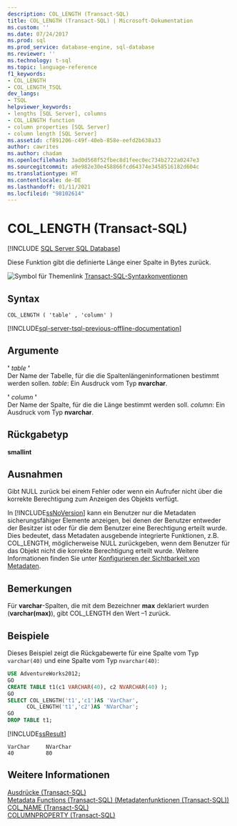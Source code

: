 ```yaml
---
description: COL_LENGTH (Transact-SQL)
title: COL_LENGTH (Transact-SQL) | Microsoft-Dokumentation
ms.custom: ''
ms.date: 07/24/2017
ms.prod: sql
ms.prod_service: database-engine, sql-database
ms.reviewer: ''
ms.technology: t-sql
ms.topic: language-reference
f1_keywords:
- COL_LENGTH
- COL_LENGTH_TSQL
dev_langs:
- TSQL
helpviewer_keywords:
- lengths [SQL Server], columns
- COL_LENGTH function
- column properties [SQL Server]
- column length [SQL Server]
ms.assetid: cf891206-c49f-40eb-858e-eefd2b638a33
author: cawrites
ms.author: chadam
ms.openlocfilehash: 3ad0d568f52fbec8d1feec0ec734b2722a0247e3
ms.sourcegitcommit: a9e982e30e458866fcd64374e3458516182d604c
ms.translationtype: HT
ms.contentlocale: de-DE
ms.lasthandoff: 01/11/2021
ms.locfileid: "98102614"
---
```

# <a name="col_length-transact-sql"></a>COL_LENGTH (Transact-SQL)
[!INCLUDE [SQL Server SQL Database](../../includes/applies-to-version/sql-asdb.md)]

Diese Funktion gibt die definierte Länge einer Spalte in Bytes zurück.
  
![Symbol für Themenlink](../../database-engine/configure-windows/media/topic-link.gif "Symbol für Themenlink") [Transact-SQL-Syntaxkonventionen](../../t-sql/language-elements/transact-sql-syntax-conventions-transact-sql.md)
  
## <a name="syntax"></a>Syntax  
  
```syntaxsql
COL_LENGTH ( 'table' , 'column' )   
```  
  
[!INCLUDE[sql-server-tsql-previous-offline-documentation](../../includes/sql-server-tsql-previous-offline-documentation.md)]

## <a name="arguments"></a>Argumente
**'** *table* **'**  
Der Name der Tabelle, für die die Spaltenlängeninformationen bestimmt werden sollen. *table*: Ein Ausdruck vom Typ **nvarchar**.
  
**'** *column* **'**  
Der Name der Spalte, für die die Länge bestimmt werden soll. *column*: Ein Ausdruck vom Typ **nvarchar**.
  
## <a name="return-type"></a>Rückgabetyp
**smallint**
  
## <a name="exceptions"></a>Ausnahmen  
Gibt NULL zurück bei einem Fehler oder wenn ein Aufrufer nicht über die korrekte Berechtigung zum Anzeigen des Objekts verfügt.
  
In [!INCLUDE[ssNoVersion](../../includes/ssnoversion-md.md)] kann ein Benutzer nur die Metadaten sicherungsfähiger Elemente anzeigen, bei denen der Benutzer entweder der Besitzer ist oder für die dem Benutzer eine Berechtigung erteilt wurde. Dies bedeutet, dass Metadaten ausgebende integrierte Funktionen, z.B. COL_LENGTH, möglicherweise NULL zurückgeben, wenn dem Benutzer für das Objekt nicht die korrekte Berechtigung erteilt wurde. Weitere Informationen finden Sie unter [Konfigurieren der Sichtbarkeit von Metadaten](../../relational-databases/security/metadata-visibility-configuration.md).
  
## <a name="remarks"></a>Bemerkungen  
Für **varchar**-Spalten, die mit dem Bezeichner **max** deklariert wurden (**varchar(max)**), gibt COL_LENGTH den Wert –1 zurück.
  
## <a name="examples"></a>Beispiele  
Dieses Beispiel zeigt die Rückgabewerte für eine Spalte vom Typ `varchar(40)` und eine Spalte vom Typ `nvarchar(40)`:
  
```sql
USE AdventureWorks2012;  
GO  
CREATE TABLE t1(c1 VARCHAR(40), c2 NVARCHAR(40) );  
GO  
SELECT COL_LENGTH('t1','c1')AS 'VarChar',  
      COL_LENGTH('t1','c2')AS 'NVarChar';  
GO  
DROP TABLE t1;  
```  
  
[!INCLUDE[ssResult](../../includes/ssresult-md.md)]
  
```
VarChar     NVarChar  
40          80  
```  
  
## <a name="see-also"></a>Weitere Informationen
[Ausdrücke &#40;Transact-SQL&#41;](../../t-sql/language-elements/expressions-transact-sql.md)  
[Metadata Functions &#40;Transact-SQL&#41; (Metadatenfunktionen (Transact-SQL))](../../t-sql/functions/metadata-functions-transact-sql.md)  
[COL_NAME &#40;Transact-SQL&#41;](../../t-sql/functions/col-name-transact-sql.md)  
[COLUMNPROPERTY &#40;Transact-SQL&#41;](../../t-sql/functions/columnproperty-transact-sql.md)
  
  
